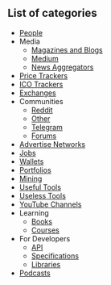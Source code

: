 ## List of categories

* [People](community-other.yml)
* Media
  * [Magazines and Blogs](magazines-and-blogs.yml)
  * [Medium](medium.yml)
  * [News Aggregators](news-aggregators.yml)
* [Price Trackers](price-trackers.yml)
* [ICO Trackers](ico-trackers.yml)
* [Exchanges](exchanges.yml)
* Communities
  * [Reddit](reddit.yml)
  * [Other](community-other.yml)
  * [Telegram](telegram.yml)
  * [Forums](forums.yml)
* [Advertise Networks](advertise-networks.yml)
* [Jobs](jobs.yml)
* [Wallets](wallets.yml)
* [Portfolios](portfolios.yml)
* [Mining](mining.yml)
* [Useful Tools](useful-tools.yml)
* [Useless Tools](useless-tools.yml)
* [YouTube Channels](youtube-channels.yml)
* Learning
  * [Books](books.yml)
  * [Courses](courses.yml)
* For Developers
  * [API](developer-api.yml)
  * [Specifications](specifications.yml)
  * [Libraries](libraries.yml)
* [Podcasts](podcasts.yml)